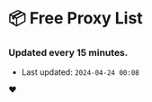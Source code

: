 # :package: Free Proxy List
### Updated every 15 minutes.

- Last updated: `2024-04-24 00:08`

:heart:
